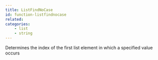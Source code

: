 ```yaml
---
title: ListFindNoCase
id: function-listfindnocase
related:
categories:
    - list
    - string
---
```


Determines the index of the first list element in which a
specified value occurs
